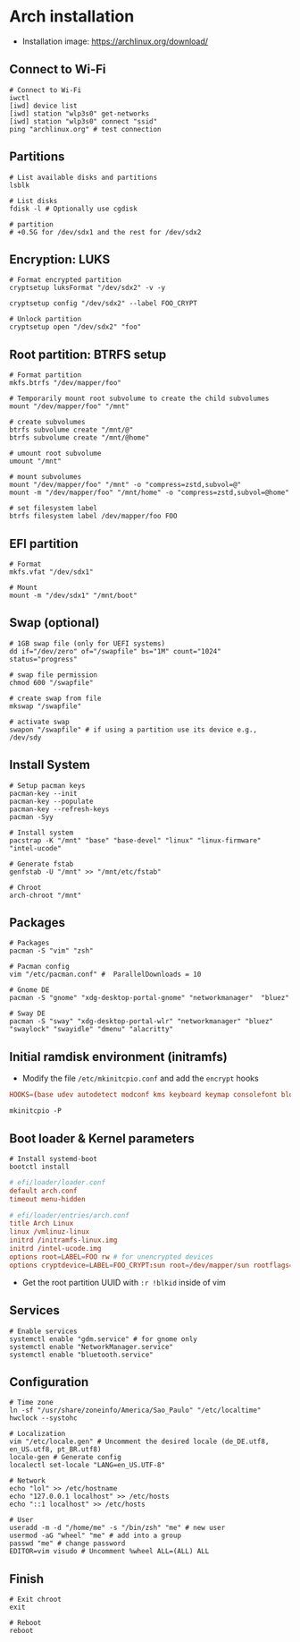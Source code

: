 # Arch installation

- Installation image: <https://archlinux.org/download/>

## Connect to Wi-Fi

```shell
# Connect to Wi-Fi
iwctl
[iwd] device list
[iwd] station "wlp3s0" get-networks
[iwd] station "wlp3s0" connect "ssid"
ping "archlinux.org" # test connection
```

## Partitions

```shell
# List available disks and partitions
lsblk

# List disks
fdisk -l # Optionally use cgdisk

# partition
# +0.5G for /dev/sdx1 and the rest for /dev/sdx2
```

## Encryption: LUKS

```shell
# Format encrypted partition
cryptsetup luksFormat "/dev/sdx2" -v -y

cryptsetup config "/dev/sdx2" --label FOO_CRYPT

# Unlock partition
cryptsetup open "/dev/sdx2" "foo"
```

## Root partition: BTRFS setup

```shell
# Format partition
mkfs.btrfs "/dev/mapper/foo"

# Temporarily mount root subvolume to create the child subvolumes
mount "/dev/mapper/foo" "/mnt"

# create subvolumes
btrfs subvolume create "/mnt/@"
btrfs subvolume create "/mnt/@home"

# umount root subvolume
umount "/mnt"

# mount subvolumes
mount "/dev/mapper/foo" "/mnt" -o "compress=zstd,subvol=@"
mount -m "/dev/mapper/foo" "/mnt/home" -o "compress=zstd,subvol=@home"

# set filesystem label
btrfs filesystem label /dev/mapper/foo FOO
```

## EFI partition

```shell
# Format
mkfs.vfat "/dev/sdx1"

# Mount
mount -m "/dev/sdx1" "/mnt/boot"
```

## Swap (optional)

```shell
# 1GB swap file (only for UEFI systems)
dd if="/dev/zero" of="/swapfile" bs="1M" count="1024" status="progress"

# swap file permission
chmod 600 "/swapfile"

# create swap from file
mkswap "/swapfile"

# activate swap
swapon "/swapfile" # if using a partition use its device e.g., /dev/sdy
```

## Install System

```shell
# Setup pacman keys
pacman-key --init
pacman-key --populate
pacman-key --refresh-keys
pacman -Syy

# Install system
pacstrap -K "/mnt" "base" "base-devel" "linux" "linux-firmware" "intel-ucode"

# Generate fstab
genfstab -U "/mnt" >> "/mnt/etc/fstab"

# Chroot
arch-chroot "/mnt"
```

## Packages

```shell
# Packages
pacman -S "vim" "zsh"

# Pacman config
vim "/etc/pacman.conf" #  ParallelDownloads = 10

# Gnome DE
pacman -S "gnome" "xdg-desktop-portal-gnome" "networkmanager"  "bluez"

# Sway DE
pacman -S "sway" "xdg-desktop-portal-wlr" "networkmanager" "bluez" "swaylock" "swayidle" "dmenu" "alacritty"
```

## Initial ramdisk environment (initramfs)

- Modify the file `/etc/mkinitcpio.conf` and add the `encrypt` hooks

```conf
HOOKS=(base udev autodetect modconf kms keyboard keymap consolefont block encrypt filesystems fsck)
```

```shell
mkinitcpio -P
```

## Boot loader & Kernel parameters

```shell
# Install systemd-boot
bootctl install
```

```conf
# efi/loader/loader.conf
default arch.conf
timeout menu-hidden
```

```conf
# efi/loader/entries/arch.conf
title Arch Linux
linux /vmlinuz-linux
initrd /initramfs-linux.img
initrd /intel-ucode.img
options root=LABEL=FOO rw # for unencrypted devices
options cryptdevice=LABEL=FOO_CRYPT:sun root=/dev/mapper/sun rootflags=subvol=@ rw # for encrypted devices
```

- Get the root partition UUID with `:r !blkid` inside of vim

## Services

```shell
# Enable services
systemctl enable "gdm.service" # for gnome only
systemctl enable "NetworkManager.service"
systemctl enable "bluetooth.service"
```

## Configuration

```shell
# Time zone
ln -sf "/usr/share/zoneinfo/America/Sao_Paulo" "/etc/localtime"
hwclock --systohc

# Localization
vim "/etc/locale.gen" # Uncomment the desired locale (de_DE.utf8, en_US.utf8, pt_BR.utf8)
locale-gen # Generate config
localectl set-locale "LANG=en_US.UTF-8"

# Network
echo "lol" >> /etc/hostname
echo "127.0.0.1 localhost" >> /etc/hosts
echo "::1 localhost" >> /etc/hosts

# User
useradd -m -d "/home/me" -s "/bin/zsh" "me" # new user
usermod -aG "wheel" "me" # add into a group
passwd "me" # change password
EDITOR=vim visudo # Uncomment %wheel ALL=(ALL) ALL
```

## Finish

```shell
# Exit chroot
exit

# Reboot
reboot
```
